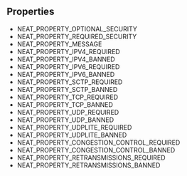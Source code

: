 ## Properties
* NEAT_PROPERTY_OPTIONAL_SECURITY
* NEAT_PROPERTY_REQUIRED_SECURITY
* NEAT_PROPERTY_MESSAGE
* NEAT_PROPERTY_IPV4_REQUIRED          
* NEAT_PROPERTY_IPV4_BANNED               
* NEAT_PROPERTY_IPV6_REQUIRED               
* NEAT_PROPERTY_IPV6_BANNED                
* NEAT_PROPERTY_SCTP_REQUIRED               
* NEAT_PROPERTY_SCTP_BANNED                
* NEAT_PROPERTY_TCP_REQUIRED                
* NEAT_PROPERTY_TCP_BANNED               
* NEAT_PROPERTY_UDP_REQUIRED      
* NEAT_PROPERTY_UDP_BANNED          
* NEAT_PROPERTY_UDPLITE_REQUIRED         
* NEAT_PROPERTY_UDPLITE_BANNED         
* NEAT_PROPERTY_CONGESTION_CONTROL_REQUIRED
* NEAT_PROPERTY_CONGESTION_CONTROL_BANNED
* NEAT_PROPERTY_RETRANSMISSIONS_REQUIRED
* NEAT_PROPERTY_RETRANSMISSIONS_BANNED
